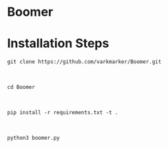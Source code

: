# Boomer


# Installation Steps

    git clone https://github.com/varkmarker/Boomer.git
<br>
    
    cd Boomer
<br>

    pip install -r requirements.txt -t .
<br>

    python3 boomer.py

